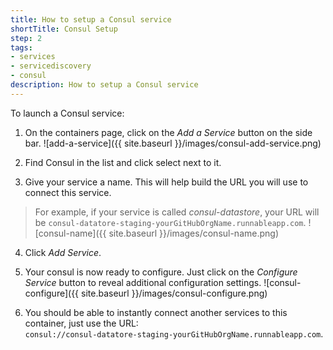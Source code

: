 ```yaml
---
title: How to setup a Consul service
shortTitle: Consul Setup
step: 2
tags:
- services
- servicediscovery
- consul
description: How to setup a Consul service
---
```


To launch a Consul service:

1. On the containers page, click on the *Add a Service* button on the side bar. 
  ![add-a-service]({{ site.baseurl }}/images/consul-add-service.png)

2. Find Consul in the list and click select next to it.

3. Give your service a name. This will help build the URL you will use to connect this service. 
  > For example, if your service is called *consul-datastore*, your URL will be `consul-datatore-staging-yourGitHubOrgName.runnableapp.com`.
  ![consul-name]({{ site.baseurl }}/images/consul-name.png)

4. Click *Add Service*.

5. Your consul is now ready to configure. Just click on the *Configure Service* button to reveal additional configuration settings.
  ![consul-configure]({{ site.baseurl }}/images/consul-configure.png)

6. You should be able to instantly connect another services to this container, just use the URL:  
    `consul://consul-datatore-staging-yourGitHubOrgName.runnableapp.com`.

